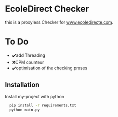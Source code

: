 
# EcoleDirect Checker

this is a proxyless Checker for www.ecoledirecte.com. 



# To Do

- ✔️add Threading
- ❌CPM counteur
- ✔️optimisation of the checking proses
## Installation

Install my-project with python

```bash
  pip install -r requirements.txt
  python main.py
```
    
